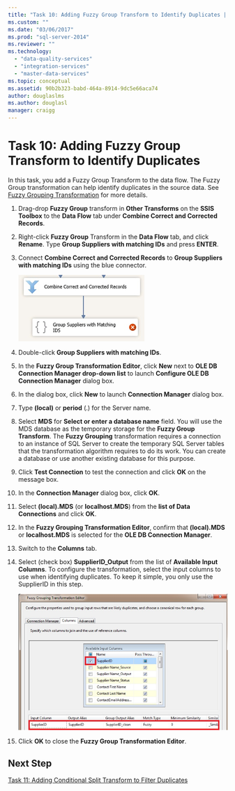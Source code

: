 ```yaml
---
title: "Task 10: Adding Fuzzy Group Transform to Identify Duplicates | Microsoft Docs"
ms.custom: ""
ms.date: "03/06/2017"
ms.prod: "sql-server-2014"
ms.reviewer: ""
ms.technology: 
  - "data-quality-services"
  - "integration-services"
  - "master-data-services"
ms.topic: conceptual
ms.assetid: 90b2b323-babd-464a-8914-9dc5e66aca74
author: douglaslms
ms.author: douglasl
manager: craigg
---
```

# Task 10: Adding Fuzzy Group Transform to Identify Duplicates
  In this task, you add a Fuzzy Group Transform to the data flow. The Fuzzy Group transformation can help identify duplicates in the source data. See [Fuzzy Grouping Transformation](../integration-services/data-flow/transformations/fuzzy-grouping-transformation.md) for more details.  
  
1.  Drag-drop **Fuzzy Group** transform in **Other Transforms** on the **SSIS Toolbox** to the **Data Flow** tab under **Combine Correct and Corrected Records**.  
  
2.  Right-click **Fuzzy Group** Transform in the **Data Flow** tab, and click **Rename**. Type **Group Suppliers with matching IDs** and press **ENTER**.  
  
3.  Connect **Combine Correct and Corrected Records** to **Group Suppliers with matching IDs** using the blue connector.  
  
     ![Connection to Group Suppliers with Matching IDs](../../2014/tutorials/media/et-addingfgttoidentifyduplicates-01.jpg "Connection to Group Suppliers with Matching IDs")  
  
4.  Double-click **Group Suppliers with matching IDs**.  
  
5.  In the **Fuzzy Group Transformation Editor**, click **New** next to **OLE DB Connection Manager drop-down list** to launch **Configure OLE DB Connection Manager** dialog box.  
  
6.  In the dialog box, click **New** to launch **Connection Manager** dialog box.  
  
7.  Type **(local)** or **period** (.) for the Server name.  
  
8.  Select **MDS** for **Select or enter a database name** field. You will use the MDS database as the temporary storage for the **Fuzzy Group Transform**. The **Fuzzy Grouping** transformation requires a connection to an instance of SQL Server to create the temporary SQL Server tables that the transformation algorithm requires to do its work. You can create a database or use another existing database for this purpose.  
  
9. Click **Test Connection** to test the connection and click **OK** on the message box.  
  
10. In the **Connection Manager** dialog box, click **OK**.  
  
11. Select **(local).MDS** (or **localhost.MDS**) from the **list of Data Connections** and click **OK**.  
  
12. In the **Fuzzy Grouping Transformation Editor**, confirm that **(local).MDS** or **localhost.MDS** is selected for the **OLE DB Connection Manager**.  
  
13. Switch to the **Columns** tab.  
  
14. Select (check box) **SupplierID_Output** from the list of **Available Input Columns**. To configure the transformation, select the input columns to use when identifying duplicates. To keep it simple, you only use the SupplierID in this step.  
  
     ![Fuzzy Grouping Transformation Editor](../../2014/tutorials/media/et-addingfgttoidentifyduplicates-02.jpg "Fuzzy Grouping Transformation Editor")  
  
15. Click **OK** to close the **Fuzzy Group Transformation Editor**.  
  
## Next Step  
 [Task 11: Adding Conditional Split Transform to Filter Duplicates](../../2014/tutorials/task-11-adding-conditional-split-transform-to-filter-duplicates.md)  
  
  
